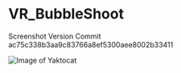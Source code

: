 # VR_BubbleShoot

Screenshot Version Commit ac75c338b3aa9c83766a8ef5300aee8002b33411

![Image of Yaktocat](https://octodex.github.com/images/yaktocat.png)
